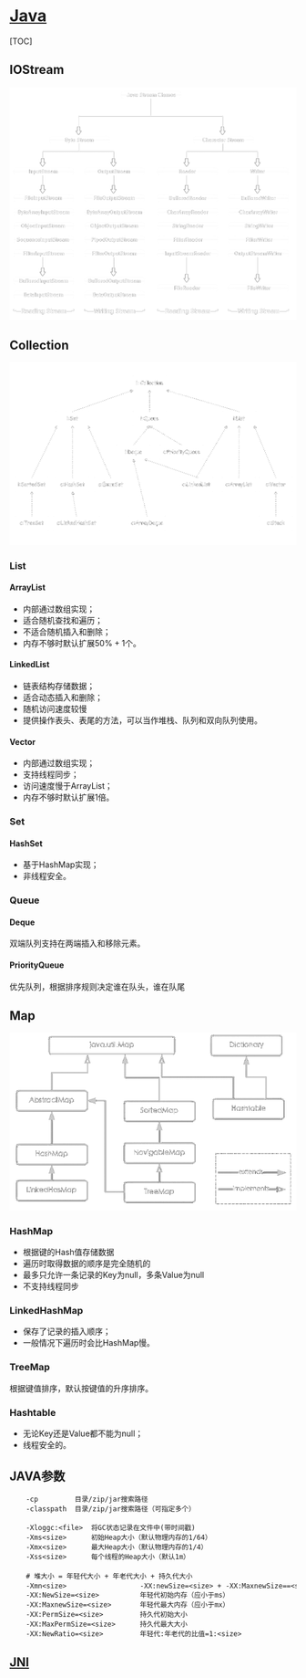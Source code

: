 <link rel="stylesheet" href="https://zhmhbest.gitee.io/hellomathematics/style/index.css">
<script src="https://zhmhbest.gitee.io/hellomathematics/style/index.js"></script>

# [Java](https://github.com/zhmhbest/HelloJava)

[TOC]

## IOStream

![stream](images/stream.png)

## Collection

![collection](images/collection.png)

### List

#### ArrayList

- 内部通过数组实现；
- 适合随机查找和遍历；
- 不适合随机插入和删除；
- 内存不够时默认扩展$50\%+1$个。

#### LinkedList

- 链表结构存储数据；
- 适合动态插入和删除；
- 随机访问速度较慢
- 提供操作表头、表尾的方法，可以当作堆栈、队列和双向队列使用。

#### Vector

- 内部通过数组实现；
- 支持线程同步；
- 访问速度慢于ArrayList；
- 内存不够时默认扩展1倍。

### Set

#### HashSet

- 基于HashMap实现；
- 非线程安全。

### Queue

#### Deque

双端队列支持在两端插入和移除元素。

#### PriorityQueue

优先队列，根据排序规则决定谁在队头，谁在队尾

## Map

![map](images/map.png)

### HashMap

- 根据键的Hash值存储数据
- 遍历时取得数据的顺序是完全随机的
- 最多只允许一条记录的Key为null，多条Value为null
- 不支持线程同步

### LinkedHashMap

- 保存了记录的插入顺序；
- 一般情况下遍历时会比HashMap慢。

### TreeMap

根据键值排序，默认按键值的升序排序。

### Hashtable

- 无论Key还是Value都不能为null；
- 线程安全的。

## JAVA参数

```txt
    -cp         目录/zip/jar搜索路径
    -classpath  目录/zip/jar搜索路径（可指定多个）

    -Xloggc:<file>  将GC状态记录在文件中(带时间戳)
    -Xms<size>      初始Heap大小（默认物理内存的1/64）
    -Xmx<size>      最大Heap大小（默认物理内存的1/4）
    -Xss<size>      每个线程的Heap大小（默认1m）

    # 堆大小 = 年轻代大小 + 年老代大小 + 持久代大小
    -Xmn<size>                  -XX:newSize=<size> + -XX:MaxnewSize==<size>
    -XX:NewSize=<size>          年轻代初始内存（应小于ms）
    -XX:MaxnewSize=<size>       年轻代最大内存（应小于mx）
    -XX:PermSize=<size>         持久代初始大小
    -XX:MaxPermSize=<size>      持久代最大大小
    -XX:NewRatio=<size>         年轻代:年老代的比值=1:<size>
```

## [JNI](./jni/index.html)
